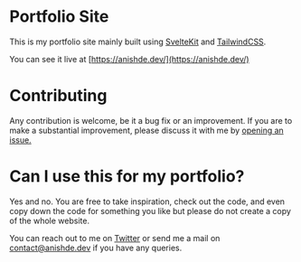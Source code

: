 # Portfolio Site
This is my portfolio site mainly built using [SvelteKit](https://kit.svelte.dev/) and [TailwindCSS](https://tailwindcss.com/).

You can see it live at [https://anishde.dev/](https://anishde.dev/)

# Contributing
Any contribution is welcome, be it a bug fix or an improvement. If you are to make a substantial improvement, please discuss it with me by [opening an issue.](https://github.com/AnishDe12020/portfolio/issues/new/choose)

# Can I use this for my portfolio?
Yes and no. You are free to take inspiration, check out the code, and even copy down the code for something you like but please do not create a copy of the whole website. 

You can reach out to me on [Twitter](https://twitter.com/AnishDe12020) or send me a mail on [contact@anishde.dev](mailto:contact@anishde.dev) if you have any queries.
